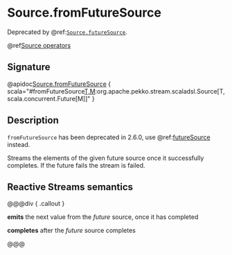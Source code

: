 # Source.fromFutureSource

Deprecated by @ref:[`Source.futureSource`](futureSource.md).

@ref[Source operators](../index.md#source-operators)

## Signature

@apidoc[Source.fromFutureSource](Source$) { scala="#fromFutureSource[T,M](future:scala.concurrent.Future[org.apache.pekko.stream.Graph[org.apache.pekko.stream.SourceShape[T],M]]):org.apache.pekko.stream.scaladsl.Source[T,scala.concurrent.Future[M]]" }


## Description

`fromFutureSource` has been deprecated in 2.6.0, use @ref:[futureSource](futureSource.md) instead.

Streams the elements of the given future source once it successfully completes.
If the future fails the stream is failed.

## Reactive Streams semantics

@@@div { .callout }

**emits** the next value from the *future* source, once it has completed

**completes** after the *future* source completes

@@@

